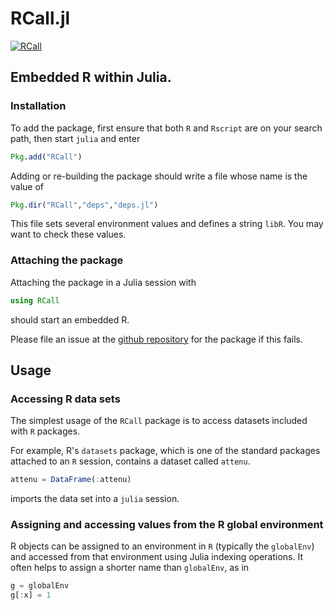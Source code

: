 # RCall.jl

[![RCall](http://pkg.julialang.org/badges/RCall_release.svg)](http://pkg.julialang.org/?pkg=RCall&ver=release)

## Embedded R within Julia.

### Installation
To add the package, first ensure that both `R` and `Rscript` are on your search path, then start
`julia` and enter
```julia
Pkg.add("RCall")
```

Adding or re-building the package should write a file whose name is the value of
```julia
Pkg.dir("RCall","deps","deps.jl")
```
This file sets several environment values and defines a string `libR`.  You may want to check these values.

### Attaching the package
Attaching the package in a Julia session with
```julia
using RCall
```
should start an embedded R.

Please file an issue at the [github repository](https://github.com/JuliaStats/RCall.jl) for the package if this fails.

## Usage

### Accessing R data sets

The simplest usage of the `RCall` package is to access datasets included with `R` packages.

For example, R's `datasets` package, which is one of the standard packages attached to an `R` session, contains a dataset called `attenu`.
```julia
attenu = DataFrame(:attenu)
```
imports the data set into a `julia` session.

### Assigning and accessing values from the R global environment

R objects can be assigned to an environment in `R` (typically the `globalEnv`) and accessed from that environment using Julia indexing operations.  It often helps to assign a shorter name than `globalEnv`, as in
```julia
g = globalEnv
g[:x] = 1
```
